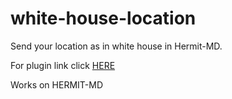 # white-house-location
Send your location as in white house in Hermit-MD.

For plugin link click [HERE](https://gist.github.com/IRONMAN444FF/2ca60637d12313630f54b65a34e03292)

Works on HERMIT-MD


